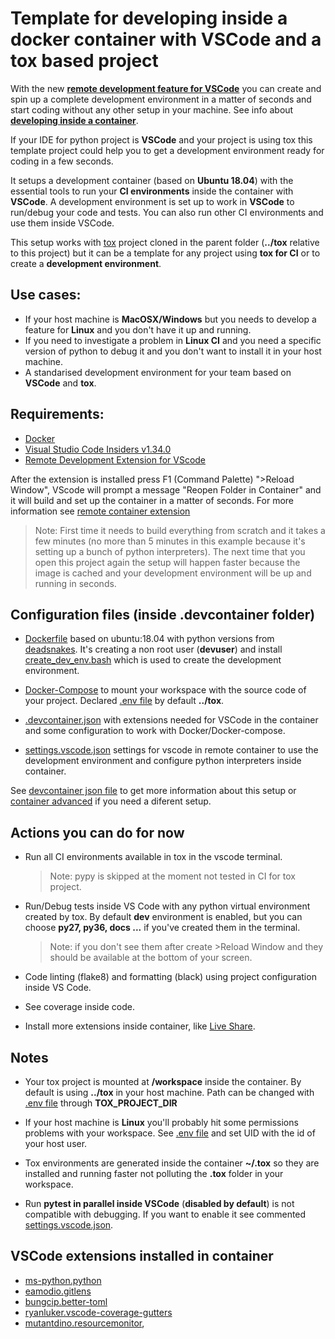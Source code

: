 # Template for developing inside a docker container with VSCode and a tox based project

With the new [**remote development feature for VSCode**](https://code.visualstudio.com/blogs/2019/05/02/remote-development) you can create and spin up a complete development environment in a matter of seconds and start coding without any other setup in your machine. See info about [**developing inside a container**](https://code.visualstudio.com/docs/remote/containers).

If your IDE for python project is **VSCode** and your project is using tox this template project could help you to get a development environment ready for coding in a few seconds.

It setups a development container (based on **Ubuntu 18.04**) with the essential tools to run your **CI environments** inside the container with **VSCode**. A development environment is set up to work in **VSCode** to run/debug your code and tests. You can also run other CI environments and use them inside VSCode.

This setup works with [tox](https://github.com/tox-dev/tox) project cloned in the parent folder (**../tox** relative to this project) but it can be a template for any project using **tox for CI** or to create a **development environment**.

## Use cases:

- If your host machine is **MacOSX/Windows** but you needs to develop a feature for **Linux** and you don't have it up and running.
- If you need to investigate a problem in **Linux CI** and you need a specific version of python to debug it and you don't want to install it in your host machine.
- A standarised development environment for your team based on **VSCode** and **tox**.

## Requirements:

- [Docker](https://docs.docker.com/install/#supported-platforms)
- [Visual Studio Code Insiders v1.34.0](https://code.visualstudio.com/insiders/)
- [Remote Development Extension for VScode](https://marketplace.visualstudio.com/items?itemName=ms-vscode-remote.vscode-remote-extensionpack)

After the extension is installed press F1 (Command Palette) ">Reload Window", VScode will prompt a message "Reopen Folder in Container" and it will build and set up the container in a matter of seconds. For more information see [remote container extension](https://marketplace.visualstudio.com/items?itemName=ms-vscode-remote.remote-containers)

> Note: First time it needs to build everything from scratch and it takes a few minutes (no more than 5 minutes in this example because it's setting up a bunch of python interpreters). The next time that you open this project again the setup will happen faster because the image is cached and your development environment will be up and running in seconds.

## Configuration files (inside .devcontainer folder)

- [Dockerfile](/Dockerfile) based on ubuntu:18.04 with python versions from [deadsnakes](https://github.com/deadsnakes). It's creating a non root user (**devuser**) and install [create_dev_env.bash](/create_dev_env.bash) which is used to create the development environment.

- [Docker-Compose](/docker-compose.yml) to mount your workspace with the source code of your project. Declared [.env file](/.env) by default **../tox**.

- [.devcontainer.json](/.devcontainer.json) with extensions needed for VSCode in the container and some configuration to work with Docker/Docker-compose.

- [settings.vscode.json](/settings.vscode.json) settings for vscode in remote container to use the development environment and configure python interpreters inside container.

See [devcontainer json file](https://code.visualstudio.com/docs/remote/containers#_creating-a-devcontainerjson-file) to get more information about this setup or [container advanced](https://code.visualstudio.com/docs/remote/containers-advanced) if you need a diferent setup.


## Actions you can do for now

- Run all CI environments available in tox in the vscode terminal.
  >Note: pypy is skipped at the moment not tested in CI for tox project.

- Run/Debug tests inside VS Code with any python virtual environment created by tox. By default **dev** environment is enabled, but you can choose **py27, py36, docs ...** if you've created them in the terminal.
  >Note: if you don't see them after create >Reload Window and they should be available at the bottom of your screen.

- Code linting (flake8) and formatting (black) using project configuration inside VS Code.

- See coverage inside code.
   
- Install more extensions inside container, like [Live Share](https://visualstudio.microsoft.com/services/live-share/).

## Notes

- Your tox project is mounted at **/workspace** inside the container. By default is using **../tox** in your host machine. Path can be changed with [.env file](/.env) through **TOX_PROJECT_DIR**

- If your host machine is **Linux** you'll probably hit some permissions problems with your workspace. See [.env file](/.env) and set UID with the id of your host user.

- Tox environments are generated inside the container **~/.tox** so they are installed and running faster not polluting the **.tox** folder in your workspace.

- Run **pytest in parallel inside VSCode** (**disabled by default**) is not compatible with debugging. If you want to enable it see commented [settings.vscode.json](/settings.vscode.json).

## VSCode extensions installed in container
- [ms-python.python](https://marketplace.visualstudio.com/items?itemName=ms-python.python)
- [eamodio.gitlens](https://marketplace.visualstudio.com/items?itemName=eamodio.gitlens)
- [bungcip.better-toml](https://marketplace.visualstudio.com/items?itemName=bungcip.better-toml)
- [ryanluker.vscode-coverage-gutters](https://marketplace.visualstudio.com/items?itemName=ryanluker.vscode-coverage-gutters)
- [mutantdino.resourcemonitor](https://marketplace.visualstudio.com/items?itemName=mutantdino.resourcemonitor),

